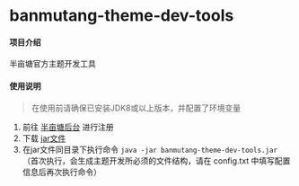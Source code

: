 # banmutang-theme-dev-tools

#### 项目介绍
半亩塘官方主题开发工具

#### 使用说明

> 在使用前请确保已安装JDK8或以上版本，并配置了环境变量

1. 前往 [半亩塘后台](https://admin.edaoe.com/register) 进行注册
2. 下载 [jar文件](https://gitee.com/catchlife/banmutang-theme-dev-tools/releases)
3. 在jar文件同目录下执行命令 `java -jar banmutang-theme-dev-tools.jar` （首次执行，会生成主题开发所必须的文件结构，请在 config.txt 中填写配置信息后再次执行命令）